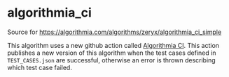 # algorithmia_ci
Source for https://algorithmia.com/algorithms/zeryx/algorithmia_ci_simple


This algorithm uses a new github action called [Algorithmia CI](https://github.com/marketplace/actions/algorithmia-ci-cd). This action publishes a new version of this algorithm when the test cases defined in `TEST_CASES.json` are successful, otherwise an error is thrown describing which test case failed.


